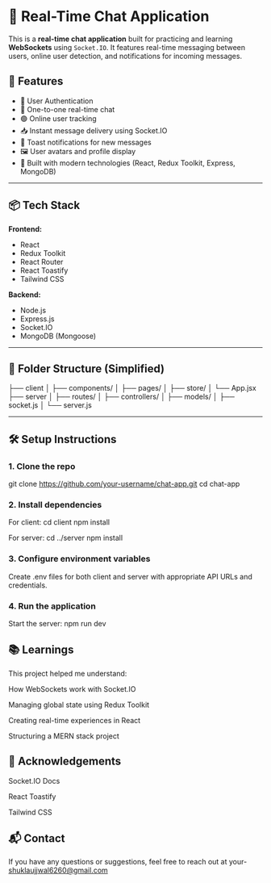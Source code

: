 # 💬 Real-Time Chat Application

This is a **real-time chat application** built for practicing and learning **WebSockets** using `Socket.IO`. It features real-time messaging between users, online user detection, and notifications for incoming messages.

## 🚀 Features

- 🔐 User Authentication
- 💬 One-to-one real-time chat
- 🟢 Online user tracking
- 📥 Instant message delivery using Socket.IO
- 🔔 Toast notifications for new messages
- 🖼 User avatars and profile display
- 🧠 Built with modern technologies (React, Redux Toolkit, Express, MongoDB)

---

## 📦 Tech Stack

**Frontend:**
- React
- Redux Toolkit
- React Router
- React Toastify
- Tailwind CSS

**Backend:**
- Node.js
- Express.js
- Socket.IO
- MongoDB (Mongoose)

---

## 📁 Folder Structure (Simplified)

├── client │ ├── components/ │ ├── pages/ │ ├── store/ │ └── App.jsx ├── server │ ├── routes/ │ ├── controllers/ │ ├── models/ │ ├── socket.js │ └── server.js


---

## 🛠 Setup Instructions

### 1. Clone the repo

git clone https://github.com/your-username/chat-app.git
cd chat-app

### 2. Install dependencies

For client:
cd client
npm install

For server:
cd ../server
npm install

### 3. Configure environment variables
Create .env files for both client and server with appropriate API URLs and credentials.

### 4. Run the application

Start the server:
npm run dev


## 📚 Learnings
This project helped me understand:

How WebSockets work with Socket.IO

Managing global state using Redux Toolkit

Creating real-time experiences in React

Structuring a MERN stack project


## 🙌 Acknowledgements
Socket.IO Docs

React Toastify

Tailwind CSS

## 📬 Contact
If you have any questions or suggestions, feel free to reach out at your- shuklaujjwal6260@gmail.com





